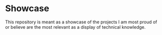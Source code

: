 # Showcase
This repository is meant as a showcase of the projects I am most proud of or believe are the most relevant as a display of technical knowledge.

